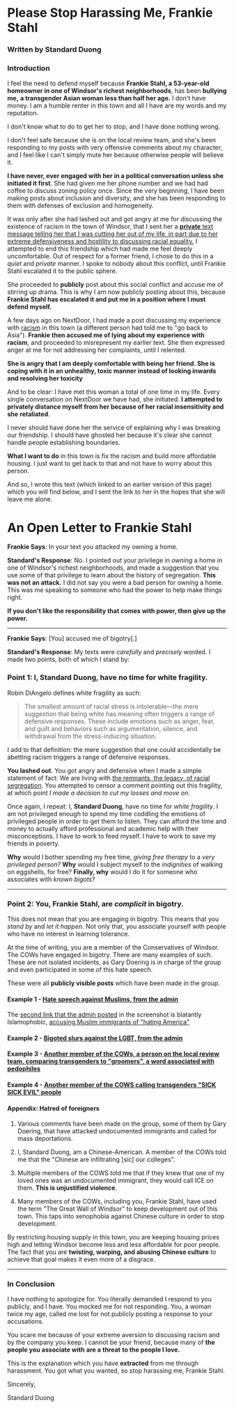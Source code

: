# Please Stop Harassing Me, Frankie Stahl
### Written by Standard Duong

### Introduction

I feel the need to defend myself because **Frankie Stahl, a 53-year-old homeowner in one of Windsor's richest neighborhoods**, has been **bullying** **me,** **a transgender Asian woman less than half her age.**  I don't have money. I am a humble renter in this town and all I have are my words and my reputation.


I don't know what to do to get her to stop, and I have done nothing wrong.

I don't feel safe because she is on the local review team, and she's been responding to my posts with very offensive comments about my character, and I feel like I can't simply mute her because otherwise people will believe it.

**I have never, ever engaged with her in a political conversation unless she initiated it first**. She had given me her phone number and we had had coffee to discuss zoning policy once. Since the very beginning, I have been making posts about inclusion and diversity, and she has been responding to them with defenses of exclusion and homogeneity.

It was only after she had lashed out and got angry at me for discussing the existence of racism in the town of Windsor, that I sent her a [**private** text message telling her that I was cutting her out of my life, in part due to her extreme defensiveness and hostility to discussing racial equality.](https://i.imgur.com/oNGX5vd.jpg) I attempted to end this friendship which had made me feel deeply uncomfortable. Out of respect for a former friend, I chose to do this in a *quiet* and *private* manner. I spoke to nobody about this conflict, until Frankie Stahl escalated it to the public sphere.

She proceeded to **publicly** post about this social conflict and accuse me of stirring up drama. This is why I am now publicly posting about this, because **Frankie Stahl has escalated it and put me in a position where I must defend myself.**

A few days ago on NextDoor, I had made a post discussing my experience with [racism](https://i.imgur.com/qy01aCn.jpg) in this town (a different person had told me to "go back to Asia"). **Frankie then accused me of lying about my experience with racism**, and proceeded to misrepresent my earlier text. She then expressed anger at me for not addressing her complaints, until I relented. 

**She is angry that I am deeply comfortable with being her friend. She is coping with it in an unhealthy, toxic manner instead of looking inwards and resolving her toxicity**

And to be clear: I have met this woman a total of one time in my life. Every single conversation on NextDoor we have had, she initiated. **I attempted to privately distance myself from her because of her racial insensitivity and she** **retaliated**.

I never should have done her the service of explaining why I was breaking our friendship. I should have ghosted her because it's clear she cannot handle people establishing boundaries.

**What I want to do** in this town is fix the racism and build more affordable housing. I just want to get back to that and not have to worry about this person.

And so, I wrote this text (which linked to an earlier version of this page) which you will find below, and I sent the link to her in the hopes that she will leave me alone.

# An Open Letter to Frankie Stahl


**Frankie Says**: In your text you attacked my owning a home.

**Standard's Response**: No. I pointed out your privilege in *owning* a home in one of Windsor's richest neighborhoods, and made a suggestion that you use some of that privilege to learn about the history of segregation. **This was not an attack.** I did not say you were a bad person for owning a home.  This was me speaking to someone who had the power to help make things right. 

**If you don't like the responsibility that comes with power, then give up the power.**

------

**Frankie Says**: [You] accused me of bigotry[.]

**Standard's Response**: My texts were *carefully* and *precisely* worded. I made two points, both of which I stand by:

### Point 1: I, Standard Duong, have no time for white fragility.

Robin DiAngelo defines white fragility as such:

>  The smallest amount of racial stress is intolerable—the mere suggestion that being white has meaning often triggers a range of defensive responses. These include emotions such as anger, fear, and guilt and behaviors such as argumentation, silence, and withdrawal from the stress-inducing situation.

I add to that definition: the mere suggestion that one could accidentally be abetting racism triggers a range of defensive responses.

**You lashed out**. You got angry and defensive when I made a simple statement of fact: We are living with [the remnants, the legacy, of racial segregation](https://www.kqed.org/news/11840548/the-racist-history-of-single-family-home-zoning). You attempted to censor a comment pointing out this fragility, at which point *I made a decision to cut my losses and move on*.

Once again, I repeat: I, **Standard Duong**, have no time for *white fragility*. I am not privileged enough to spend my time coddling the emotions of privileged people in order to get them to listen. They can afford the time and money to actually afford professional and academic help with their misconceptions. I have to work to feed myself. I have to work to save my friends in poverty. 

**Why** would I bother spending my free time, *giving free therapy* to a *very privileged person?* 
**Why** would I subject myself to the *indignities* of walking on eggshells, for free?
**Finally, why**  would I do it for someone who associates with *known bigots*?

---

### Point 2: You, Frankie Stahl, are *complicit* in bigotry.

This does not mean that you are engaging in bigotry. This means that you *stand by* and *let it happen*. Not only that, you associate yourself with people who have no interest in learning tolerance.

At the time of writing, you are a member of the Conservatives of Windsor. The COWs have engaged in bigotry. There are many examples of such. These are not isolated incidents, as Gary Doering is in charge of the group and even participated in some of this hate speech.

These were all **publicly visible posts** which have been made in the group.

#### Example 1 - [Hate speech against Muslims, from the admin](https://i.imgur.com/raNdQDy.jpg)

The [second link that the admin posted](https://thenewstalkers.com/community/discussion/37284/beware-of-liberals-relocating-to-your-city) in the screenshot is blatantly Islamophobic, [accusing Muslim immigrants of "hating America"](https://i.imgur.com/EASJpLO.png)

#### Example 2 - [Bigoted slurs against the LGBT, from the admin](https://i.imgur.com/MDm01U3.png)

#### Example 3 - [Another member of the COWs, a person on the local review team, comparing transgenders to "groomers", a word associated with pedophiles](https://i.imgur.com/JZgVHCo.png)

#### Example 4 - [Another member of the COWS calling transgenders "SICK SICK EVIL" people](https://i.imgur.com/8sy6AMT.png)

#### Appendix: Hatred of foreigners

1. Various comments have been made on the group, some of them by Gary Doering, that have attacked undocumented immigrants and called for mass deportations.

2. I, Standard Duong, am a Chinese-American. A member of the COWs told me that the "Chinese are infiltrating [sic] our colleges".

3. Multiple members of the COWS told me that if they knew that one of my loved ones was an undocumented immigrant, they would call ICE on them. **This is unjustified violence**.

4. Many members of the COWs, including you, Frankie Stahl, have used the term "The Great Wall of Windsor" to keep development out of this town. This taps into xenophobia against Chinese culture in order to stop development.

By restricting housing supply in this town, you are keeping housing prices high and letting Windsor become less and less affordable for poor people. The fact that you are **twisting, warping, and abusing  Chinese culture** to achieve that goal makes it even more of a disgrace.

---

### In Conclusion

I have nothing to apologize for. You literally demanded I respond to you publicly, and I have. You mocked me for not responding. You, a woman twice my age, called me lost for not publicly posting a response to your accusations. 

You scare me because of your extreme aversion to discussing racism and by the company you keep. I cannot be your friend, because many of **the people you associate with** **are a** **threat** **to the people I love.**

This is the explanation which you have **extracted** from me through harassment. You got what you wanted, so stop harassing me, Frankie Stahl. 

Sincerely, 

Standard Duong